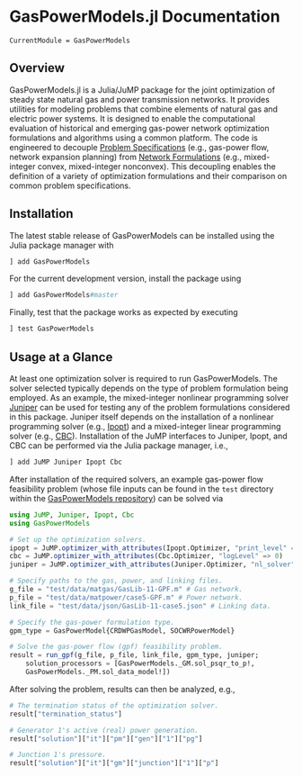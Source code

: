 # GasPowerModels.jl Documentation

```@meta
CurrentModule = GasPowerModels
```

## Overview
GasPowerModels.jl is a Julia/JuMP package for the joint optimization of steady state natural gas and power transmission networks.
It provides utilities for modeling problems that combine elements of natural gas and electric power systems.
It is designed to enable the computational evaluation of historical and emerging gas-power network optimization formulations and algorithms using a common platform.
The code is engineered to decouple [Problem Specifications](@ref) (e.g., gas-power flow, network expansion planning) from [Network Formulations](@ref) (e.g., mixed-integer convex, mixed-integer nonconvex).
This decoupling enables the definition of a variety of optimization formulations and their comparison on common problem specifications.

## Installation
The latest stable release of GasPowerModels can be installed using the Julia package manager with
```julia
] add GasPowerModels
```

For the current development version, install the package using
```julia
] add GasPowerModels#master
```

Finally, test that the package works as expected by executing
```julia
] test GasPowerModels
```

## Usage at a Glance
At least one optimization solver is required to run GasPowerModels.
The solver selected typically depends on the type of problem formulation being employed.
As an example, the mixed-integer nonlinear programming solver [Juniper](https://github.com/lanl-ansi/Juniper.jl) can be used for testing any of the problem formulations considered in this package.
Juniper itself depends on the installation of a nonlinear programming solver (e.g., [Ipopt](https://github.com/jump-dev/Ipopt.jl)) and a mixed-integer linear programming solver (e.g., [CBC](https://github.com/jump-dev/Cbc.jl)).
Installation of the JuMP interfaces to Juniper, Ipopt, and CBC can be performed via the Julia package manager, i.e.,

```julia
] add JuMP Juniper Ipopt Cbc
```

After installation of the required solvers, an example gas-power flow feasibility problem (whose file inputs can be found in the `test` directory within the [GasPowerModels repository](https://github.com/lanl-ansi/GasPowerModels.jl)) can be solved via
```julia
using JuMP, Juniper, Ipopt, Cbc
using GasPowerModels

# Set up the optimization solvers.
ipopt = JuMP.optimizer_with_attributes(Ipopt.Optimizer, "print_level" => 0, "sb" => "yes")
cbc = JuMP.optimizer_with_attributes(Cbc.Optimizer, "logLevel" => 0)
juniper = JuMP.optimizer_with_attributes(Juniper.Optimizer, "nl_solver" => ipopt, "mip_solver" => cbc)

# Specify paths to the gas, power, and linking files.
g_file = "test/data/matgas/GasLib-11-GPF.m" # Gas network.
p_file = "test/data/matpower/case5-GPF.m" # Power network.
link_file = "test/data/json/GasLib-11-case5.json" # Linking data.

# Specify the gas-power formulation type.
gpm_type = GasPowerModel{CRDWPGasModel, SOCWRPowerModel}

# Solve the gas-power flow (gpf) feasibility problem.
result = run_gpf(g_file, p_file, link_file, gpm_type, juniper;
    solution_processors = [GasPowerModels._GM.sol_psqr_to_p!,
    GasPowerModels._PM.sol_data_model!])
```

After solving the problem, results can then be analyzed, e.g.,
```julia
# The termination status of the optimization solver.
result["termination_status"]

# Generator 1's active (real) power generation.
result["solution"]["it"]["pm"]["gen"]["1"]["pg"]

# Junction 1's pressure.
result["solution"]["it"]["gm"]["junction"]["1"]["p"]
```
